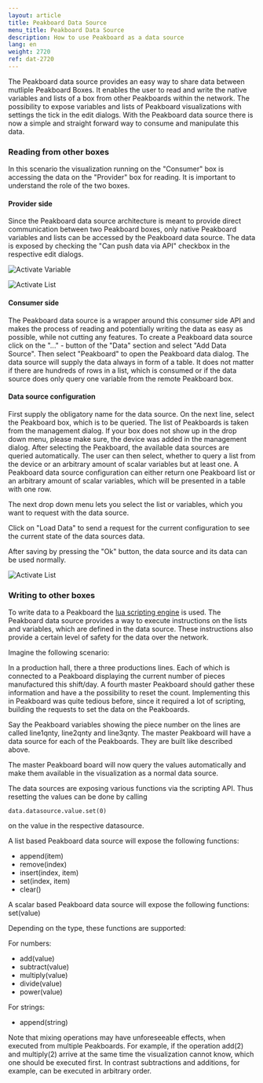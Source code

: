 ```yaml
---
layout: article
title: Peakboard Data Source
menu_title: Peakboard Data Source
description: How to use Peakboard as a data source
lang: en
weight: 2720
ref: dat-2720
---
```


The Peakboard data source provides an easy way to share data between mutliple Peakboard Boxes. It enables the user to read and write the native variables and lists of a box from other Peakboards within the network. The possibility to expose variables and lists of Peakboard visualizations with settings the tick in the edit dialogs. With the Peakboard data source there is now a simple and straight forward way to consume and manipulate this data.

### Reading from other boxes

In this scenario the visualization running on the "Consumer" box is accessing the data on the "Provider" box for reading. It is important to understand the role of the two boxes.

#### Provider side

Since the Peakboard data source architecture is meant to provide direct communication between two Peakboard boxes, only native Peakboard variables and lists can be accessed by the Peakboard data source. The data is exposed by checking the "Can push data via API" checkbox in the respective edit dialogs.

![Activate Variable](/assets/images/data-sources/pb-datasource/pb-datasource-provider1.png)

![Activate List](/assets/images/data-sources/pb-datasource/pb-datasource-provider2.png)

#### Consumer side

The Peakboard data source is a wrapper around this consumer side API and makes the process of reading and potentially writing the data as easy as possible, while not cutting any features.
To create a Peakboard data source click on the "..." - button of the "Data" section and select "Add Data Source". 
Then select "Peakboard" to open the Peakboard data dialog. 
The data source will supply the data always in form of a table. 
It does not matter if there are hundreds of rows in a list, which is consumed or if the data source does only query one variable from the remote Peakboard box.

#### Data source configuration

First supply the obligatory name for the data source.
On the next line, select the Peakboard box, which is to be queried. 
The list of Peakboards is taken from the management dialog. 
If your box does not show up in the drop down menu, please make sure, the device was added in the management dialog.
After selecting the Peakboard, the available data sources are queried automatically. 
The user can then select, whether to query a list from the device or an arbitrary amount of scalar variables but at least one.
A Peakboard data source configuration can either return one Peakboard list or an arbitrary amount of scalar variables, which will be presented in a table with one row.

The next drop down menu lets you select the list or variables, which you want to request with the data source.

Click on "Load Data" to send a request for the current configuration to see the current state of the data sources data.

After saving by pressing the "Ok" button, the data source and its data can be used normally.

![Activate List](/assets/images/data-sources/pb-datasource/pb-datasource-consumer.png)


### Writing to other boxes

To write data to a Peakboard the [lua scripting engine](https://help.peakboard.com/scripting/en-script-engine.html) is used. 
The Peakboard data source provides a way to execute instructions on the lists and variables, which are defined in the data source. 
These instructions also provide a certain level of safety for the data over the network.

Imagine the following scenario:

In a production hall, there a three productions lines. 
Each of which is connected to a Peakboard displaying the current number of pieces manufactured this shift/day.
A fourth master Peakboard should gather these information and have a the possibility to reset the count. 
Implementing this in Peakboard was quite tedious before, since it required a lot of scripting, building the requests to set the data on the Peakboards.

Say the Peakboard variables showing the piece number on the lines are called line1qnty, line2qnty and line3qnty. 
The master Peakboard will have a data source for each of the Peakboards. They are built like described above.

The master Peakboard board will now query the values automatically and make them available in the visualization as a normal data source.

The data sources are exposing various functions via the scripting API. Thus resetting the values can be done by calling
```
data.datasource.value.set(0)
```
on the value in the respective datasource.

A list based Peakboard data source will expose the following functions:

* append(item)
* remove(index)
* insert(index, item)
* set(index, item)
* clear()

A scalar based Peakboard data source will expose the following functions:
set(value)

Depending on the type, these functions are supported:

For numbers:

* add(value)
* subtract(value)
* multiply(value)
* divide(value)
* power(value)

For strings:

* append(string)

Note that mixing operations may have unforeseeable effects, when executed from multiple Peakboards. 
For example, if the operation add(2) and multiply(2) arrive at the same time the visualization cannot know, which one should be executed first. 
In contrast subtractions and additions, for example, can be executed in arbitrary order.